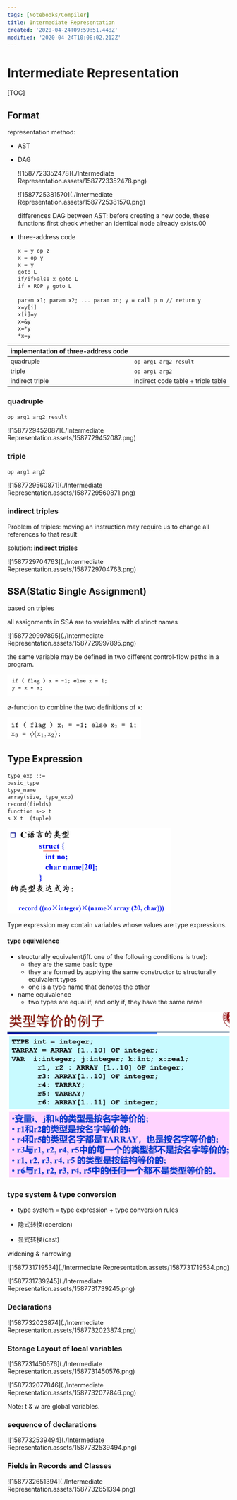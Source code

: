 ```yaml
---
tags: [Notebooks/Compiler]
title: Intermediate Representation
created: '2020-04-24T09:59:51.448Z'
modified: '2020-04-24T10:08:02.212Z'
---
```


# Intermediate Representation

[TOC]

## Format

representation method:

- AST

- DAG

  ![1587723352478](./Intermediate Representation.assets/1587723352478.png)

  ![1587725381570](./Intermediate Representation.assets/1587725381570.png)

  differences DAG between AST: before creating a new code, these functions first check whether an identical node already exists.00

- three-address code

  ```
  x = y op z
  x = op y
  x = y
  goto L
  if/ifFalse x goto L
  if x ROP y goto L
  
  param x1; param x2; ... param xn; y = call p n // return y
  x=y[i]
  x[i]=y
  x=&y
  x=*y
  *x=y
  ```

| implementation of three-address code |                                    |
| ------------------------------------ | ---------------------------------- |
| quadruple                            | `op arg1 arg2 result`              |
| triple                               | `op arg1 arg2`                     |
| indirect triple                      | indirect code table + triple table |

### quadruple

`op arg1 arg2 result`

![1587729452087](./Intermediate Representation.assets/1587729452087.png)

### triple

`op arg1 arg2`

![1587729560871](./Intermediate Representation.assets/1587729560871.png)

### indirect triples

Problem of triples: moving an instruction may require us to change all references to that result

solution: <u>**indirect triples**</u>

![1587729704763](./Intermediate Representation.assets/1587729704763.png)

## SSA(Static Single Assignment)

based on triples

all assignments in SSA are to variables with distinct names

![1587729997895](./Intermediate Representation.assets/1587729997895.png)

the same variable may be defined in two different control-flow paths in a program.

<img src="./Intermediate Representation.assets/1587730080771.png" alt="1587730080771" style="zoom:80%;" />

 ø-function to combine the two definitions of x: 

<img src="./Intermediate Representation.assets/1587730119058.png" alt="1587730119058" style="zoom:100%;" />

## Type Expression

```
type_exp ::= 
basic_type    
type_name    
array(size, type_exp)    
record(fields) 
function s-> t    
s X t  (tuple) 
```

<img src="./Intermediate Representation.assets/1587730839590.png" alt="1587730839590" style="zoom:50%;" />

Type expression may contain variables whose values are type expressions.

#### type equivalence

- structurally equivalent(iff. one of the following conditions is true):
  - they are the same basic type
  - they are formed by applying the same constructor to structurally equivalent types
  - one is a type name that denotes the other
- name equivalence
  -  two types are equal if, and only if, they have the same name

<img src="./Intermediate Representation.assets/1587731055544.png" alt="1587731055544" style="zoom:67%;" />

### type system & type conversion 

- type system = type expression + type conversion rules

- 隐式转换(coercion)
- 显式转换(cast)

widening & narrowing

![1587731719534](./Intermediate Representation.assets/1587731719534.png)

![1587731739245](./Intermediate Representation.assets/1587731739245.png)

### Declarations

![1587732023874](./Intermediate Representation.assets/1587732023874.png)

### Storage Layout of local variables

![1587731450576](./Intermediate Representation.assets/1587731450576.png)

![1587732077846](./Intermediate Representation.assets/1587732077846.png)

Note: t & w are global variables.

### sequence of declarations

![1587732539494](./Intermediate Representation.assets/1587732539494.png)

### Fields in Records and Classes

![1587732651394](./Intermediate Representation.assets/1587732651394.png)

